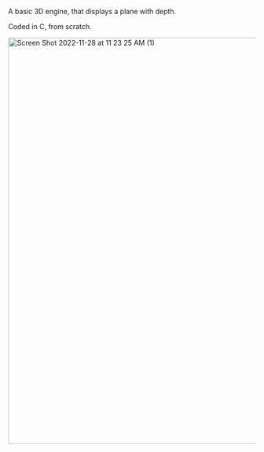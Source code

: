 A basic 3D engine, that displays a plane with depth.

Coded in C, from scratch.


<img width="827" alt="Screen Shot 2022-11-28 at 11 23 25 AM (1)" src="https://user-images.githubusercontent.com/54906074/204255683-c8e1bcce-a074-499b-8f72-5fb040078200.png">
